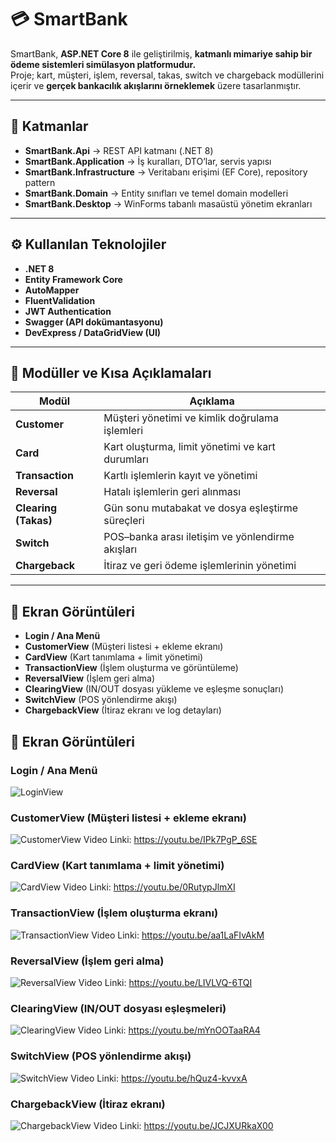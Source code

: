 # 💳 SmartBank

SmartBank, **ASP.NET Core 8** ile geliştirilmiş, **katmanlı mimariye sahip bir ödeme sistemleri simülasyon platformudur.**  
Proje; kart, müşteri, işlem, reversal, takas, switch ve chargeback modüllerini içerir ve **gerçek bankacılık akışlarını örneklemek** üzere tasarlanmıştır.

---

## 🧩 Katmanlar
- **SmartBank.Api** → REST API katmanı (.NET 8)
- **SmartBank.Application** → İş kuralları, DTO’lar, servis yapısı
- **SmartBank.Infrastructure** → Veritabanı erişimi (EF Core), repository pattern
- **SmartBank.Domain** → Entity sınıfları ve temel domain modelleri
- **SmartBank.Desktop** → WinForms tabanlı masaüstü yönetim ekranları

---

## ⚙️ Kullanılan Teknolojiler
- **.NET 8**
- **Entity Framework Core**
- **AutoMapper**
- **FluentValidation**
- **JWT Authentication**
- **Swagger (API dokümantasyonu)**
- **DevExpress / DataGridView (UI)**

---

## 💼 Modüller ve Kısa Açıklamaları
| Modül | Açıklama |
|--------|-----------|
| **Customer** | Müşteri yönetimi ve kimlik doğrulama işlemleri |
| **Card** | Kart oluşturma, limit yönetimi ve kart durumları |
| **Transaction** | Kartlı işlemlerin kayıt ve yönetimi |
| **Reversal** | Hatalı işlemlerin geri alınması |
| **Clearing (Takas)** | Gün sonu mutabakat ve dosya eşleştirme süreçleri |
| **Switch** | POS–banka arası iletişim ve yönlendirme akışları |
| **Chargeback** | İtiraz ve geri ödeme işlemlerinin yönetimi |

---

## 📸 Ekran Görüntüleri
  
- **Login / Ana Menü**  
- **CustomerView** (Müşteri listesi + ekleme ekranı)  
- **CardView** (Kart tanımlama + limit yönetimi)  
- **TransactionView** (İşlem oluşturma ve görüntüleme)
- **ReversalView** (İşlem geri alma)
- **ClearingView** (IN/OUT dosyası yükleme ve eşleşme sonuçları)
- **SwitchView** (POS yönlendirme akışı)
- **ChargebackView** (İtiraz ekranı ve log detayları)
 

## 📸 Ekran Görüntüleri

### Login / Ana Menü
![LoginView](Screenshots/Login.png)

### CustomerView (Müşteri listesi + ekleme ekranı)
![CustomerView](Screenshots/Customer.png)
Video Linki: https://youtu.be/IPk7PgP_6SE

### CardView (Kart tanımlama + limit yönetimi)
![CardView](Screenshots/Card.png)
Video Linki: https://youtu.be/0RutypJlmXI

### TransactionView (İşlem oluşturma ekranı)
![TransactionView](Screenshots/Transaction.png)
Video Linki: https://youtu.be/aa1LaFIvAkM

### ReversalView (İşlem geri alma)
![ReversalView](Screenshots/Reversal.png)
Video Linki: https://youtu.be/LIVLVQ-6TQI

### ClearingView (IN/OUT dosyası eşleşmeleri)
![ClearingView](Screenshots/Clearing.png)
Video Linki: https://youtu.be/mYnOOTaaRA4

### SwitchView (POS yönlendirme akışı)
![SwitchView](Screenshots/Switch.png)
Video Linki: https://youtu.be/hQuz4-kvvxA

### ChargebackView (İtiraz ekranı)
![ChargebackView](Screenshots/Chargeback.png)
Video Linki: https://youtu.be/JCJXURkaX00

